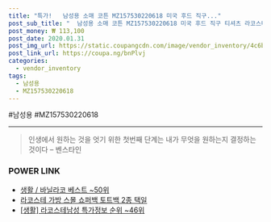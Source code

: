 ```yaml
--- 
title: "특가!   남성용 소매 코튼 MZ157530220618 미국 후드 직구..." 
post_sub_title: "  남성용 소매 코튼 MZ157530220618 미국 후드 직구 티셔츠 라코스테 긴 저지" 
post_money: ₩ 113,100 
post_date: 2020.01.31 
post_img_url: https://static.coupangcdn.com/image/vendor_inventory/4c6b/925b62b8de8ee98f258c5ade98d0f814f255adcf1bd5cca3a1a2eb054e2b.jpg 
post_link_url: https://coupa.ng/bnPlvj 
categories: 
  - vendor_inventory 
tags: 
  - 남성용 
  - MZ157530220618 
--- 
```

  #남성용 #MZ157530220618 
<hr> 

> 인생에서 원하는 것을 엇기 위한 첫번째 단계는 내가 무엇을 원하는지 결정하는 것이다 – 벤스타인 


### POWER LINK

* <a href="https://blog.naver.com/santokki14/221786193532" target="_blank">생활 / 바닐라코 베스트 ~50위</a>
* <a href="https://blog.naver.com/fasyy4321/221777723288" target="_blank">라코스테 가방 스몰 쇼퍼백 토트백 2종 택일</a>
* <a href="https://blog.naver.com/sakai111/221781230174" target="_blank"> [생활] 라코스테남성 특가정보 순위 ~46위</a>
